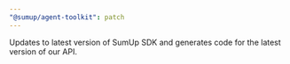 ```yaml
---
"@sumup/agent-toolkit": patch
---
```


Updates to latest version of SumUp SDK and generates code for the latest version of our API.

